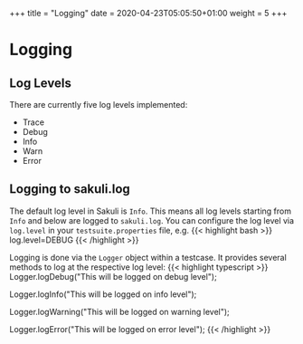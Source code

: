 +++
title = "Logging"
date =  2020-04-23T05:05:50+01:00
weight = 5
+++

# Logging

## Log Levels

There are currently five log levels implemented:

- Trace
- Debug
- Info
- Warn
- Error

## Logging to sakuli.log

The default log level in Sakuli is `Info`. This means all log levels starting from `Info` and below are logged to
`sakuli.log`. You can configure the log level via `log.level` in your `testsuite.properties` file, e.g.
{{< highlight bash >}}
log.level=DEBUG
{{< /highlight >}}


Logging is done via the `Logger` object within a testcase. It provides several methods to log at the respective log level:
{{< highlight typescript >}}
Logger.logDebug("This will be logged on debug level");

Logger.logInfo("This will be logged on info level");

Logger.logWarning("This will be logged on warning level");

Logger.logError("This will be logged on error level");
{{< /highlight >}}
